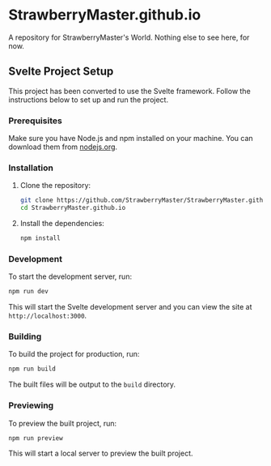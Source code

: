 # StrawberryMaster.github.io
A repository for StrawberryMaster's World. Nothing else to see here, for now.

## Svelte Project Setup

This project has been converted to use the Svelte framework. Follow the instructions below to set up and run the project.

### Prerequisites

Make sure you have Node.js and npm installed on your machine. You can download them from [nodejs.org](https://nodejs.org/).

### Installation

1. Clone the repository:
   ```bash
   git clone https://github.com/StrawberryMaster/StrawberryMaster.github.io.git
   cd StrawberryMaster.github.io
   ```

2. Install the dependencies:
   ```bash
   npm install
   ```

### Development

To start the development server, run:
```bash
npm run dev
```

This will start the Svelte development server and you can view the site at `http://localhost:3000`.

### Building

To build the project for production, run:
```bash
npm run build
```

The built files will be output to the `build` directory.

### Previewing

To preview the built project, run:
```bash
npm run preview
```

This will start a local server to preview the built project.
